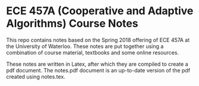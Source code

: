 # ECE 457A (Cooperative and Adaptive Algorithms) Course Notes

This repo contains notes based on the Spring 2018 offering of ECE 457A at the University of Waterloo.
These notes are put together using a combination of course material, textbooks and some online resources.

These notes are written in Latex, after which they are compiled to create a pdf document. The notes.pdf
document is an up-to-date version of the pdf created using notes.tex.
